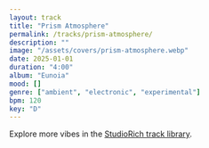 ```yaml
---
layout: track
title: "Prism Atmosphere"
permalink: /tracks/prism-atmosphere/
description: ""
image: "/assets/covers/prism-atmosphere.webp"
date: 2025-01-01
duration: "4:00"
album: "Eunoia"
mood: []
genre: ["ambient", "electronic", "experimental"]
bpm: 120
key: "D"
---
```


Explore more vibes in the [StudioRich track library](/tracks/).
